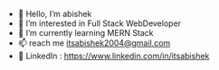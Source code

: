 - 👋 Hello, I’m abishek
- 👀 I’m interested in Full Stack WebDeveloper
- 🌱 I’m currently learning MERN Stack
- 📫 reach me itsabishek2004@gmail.com
- 💼 LinkedIn : https://www.linkedin.com/in/itsabishek
<!---
its-abishek/its-abishek is a ✨ special ✨ repository because its `README.md` (this file) appears on your GitHub profile.
You can click the Preview link to take a look at your changes.
--->
